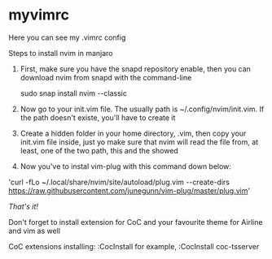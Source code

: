 # myvimrc


Here you can see my .vimrc config

Steps to install nvim in manjaro

1. First, make sure you have the snapd repository enable, then you can download nvim from snapd with the command-line 
  
   sudo snap install nvim --classic
   
2. Now go to your init.vim file. The usually path is  ~/.config/nvim/init.vim. If the path doesn't existe, you'll have to create it
4. Create a hidden folder in your home directory, .vim, then copy your init.vim file inside, just yo make sure that nvim will read the file from, at least, one of the two path, this and the showed
5. Now you've to instal vim-plug with this command down below:

  'curl -fLo ~/.local/share/nvim/site/autoload/plug.vim --create-dirs https://raw.githubusercontent.com/junegunn/vim-plug/master/plug.vim'


*That's it!*

Don't forget to install extension for CoC and your favourite theme for Airline and vim as well

CoC extensions installing:
:CocInstall <extension-name> for example, :CocInstall coc-tsserver

